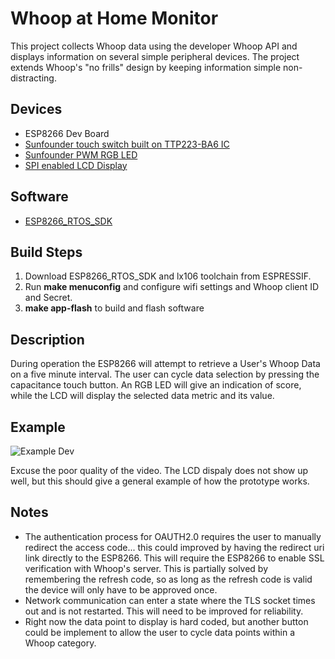 # Whoop at Home Monitor

This project collects Whoop data using the developer Whoop API and displays information on several simple peripheral devices. The project extends Whoop's "no frills" design by keeping information simple non-distracting.

## Devices
 - ESP8266 Dev Board
 - [Sunfounder touch switch built on TTP223-BA6 IC](https://www.sunfounder.com/products/touch-switch)
 - [Sunfounder PWM RGB LED](https://www.sunfounder.com/products/rgb-led-module)
 - [SPI enabled LCD Display](https://www.sunfounder.com/collections/lcd-display/products/i2c-lcd1602-module)

 ## Software
 - [ESP8266_RTOS_SDK](https://github.com/espressif/ESP8266_RTOS_SDK)

 ## Build Steps
 1. Download ESP8266_RTOS_SDK and lx106 toolchain from ESPRESSIF.
 2. Run **make menuconfig** and configure wifi settings and Whoop client ID and Secret.
 3. **make app-flash** to build and flash software

 ## Description
 During operation the ESP8266 will attempt to retrieve a User's Whoop Data on a five minute interval. The user can cycle data selection by pressing the capacitance touch button. An RGB LED will give an indication of score, while the LCD will display the selected data metric and its value.

 ## Example
![Example Dev](media/dev_example.gif)

Excuse the poor quality of the video. The LCD dispaly does not show up well, but this should give a general example of how the prototype works.

## Notes 
- The authentication process for OAUTH2.0 requires the user to manually redirect the access code... this could improved by having the redirect uri link directly to the ESP8266. This will require the ESP8266 to enable SSL verification with Whoop's server. This is partially solved by remembering the refresh code, so as long as the refresh code is valid the device will only have to be approved once.
- Network communication can enter a state where the TLS socket times out and is not restarted. This will need to be improved for reliability.
- Right now the data point to display is hard coded, but another button could be implement to allow the user to cycle data points within a Whoop category.